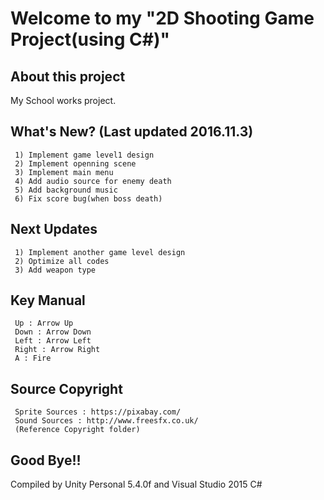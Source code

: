 # Welcome to my "2D Shooting Game Project(using C#)"
## About this project
My School works project.
## What's New? (Last updated 2016.11.3)
```
 1) Implement game level1 design
 2) Implement openning scene
 3) Implement main menu
 4) Add audio source for enemy death
 5) Add background music
 6) Fix score bug(when boss death)
```
## Next Updates
```
 1) Implement another game level design
 2) Optimize all codes
 3) Add weapon type
```
## Key Manual
```
 Up : Arrow Up
 Down : Arrow Down
 Left : Arrow Left
 Right : Arrow Right
 A : Fire
```
## Source Copyright
```
 Sprite Sources : https://pixabay.com/
 Sound Sources : http://www.freesfx.co.uk/
 (Reference Copyright folder)
```
## Good Bye!!
Compiled by Unity Personal 5.4.0f and Visual Studio 2015 C#

